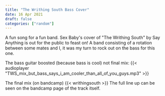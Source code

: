 ```yaml
---
title: "The Writhing South Bass Cover"
date: 16 Apr 2021
draft: false
categories: ["random"]
---
```


A fun song for a fun band. Sex Baby's cover of "The Writhing South" by Say Anything is out for the public to feast on!
A band consisting of a rotation between some mates and I, it was my turn to rock out on the bass for this one.

The bass guitar boosted (because bass is cool) not final mix:
{{< audioplayer "TWS_mix_but_bass_says_i_am_cooler_than_all_of_you_guys.mp3" >}}


The final mix (on bandcamp)
{{< writhingsouth >}}
The full line up can be seen on the bandcamp page of the track itself.
